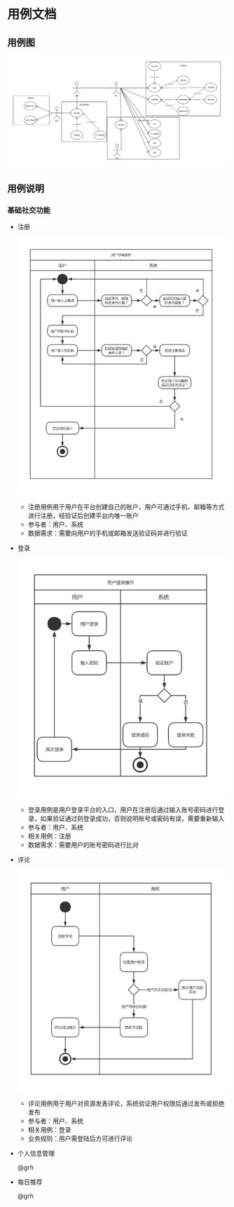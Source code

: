 # 用例文档

## 用例图

![User Case](./img/UserCase.jpg)

## 用例说明

### 基础社交功能

- 注册

	![sign in](./img/注册活动图.jpg)
	
	- 注册用例用于用户在平台创建自己的账户，用户可通过手机、邮箱等方式进行注册，经验证后创建平台内唯一账户
	- 参与者：用户、系统
	- 数据需求：需要向用户的手机或邮箱发送验证码并进行验证
	
- 登录

	![login](./img/用户登录活动图.jpg)
	
	- 登录用例是用户登录平台的入口，用户在注册后通过输入账号密码进行登录，如果验证通过则登录成功，否则说明账号或密码有误，需要重新输入
	- 参与者：用户、系统
	- 相关用例：注册
	- 数据需求：需要用户的账号密码进行比对

- 评论

	![comment](./img/评论活动图.jpg)
	
	- 评论用例用于用户对资源发表评论，系统验证用户权限后通过发布或拒绝发布
	- 参与者：用户、系统
	- 相关用例：登录
	- 业务规则：用户需登陆后方可进行评论

- 个人信息管理

	@grh

- 每日推荐

	@grh